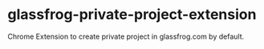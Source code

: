# glassfrog-private-project-extension
Chrome Extension to create private project in glassfrog.com by default.
